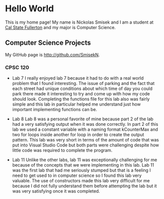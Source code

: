 # Hello World

This is my home page! My name is Nickolas Smisek and I am a student at [Cal State Fullerton](http://www.fullerton.edu/) and my major is Computer Science.

## Computer Science Projects

My GitHub page is http://github.com/SmisekN.

### CPSC 120

* Lab 7
I really enjoyed lab 7 because it had to do with a real world problem that I found interesting. The issue of parking and the fact that each street had unique conditions about which time of day you could park there made it interesting to try and come up with how my code should look. Completing the functions file for this lab also was fairly simple and this lab in particular helped me understand just how important implementing functions can be.

* Lab 8
Lab 8 was a personal favorite of mine because part 2 of the lab had a very satisfying output when it was done correctly. In part 2 of this lab we used a constant variable with a naming format kCounterMax and two for loops inside another for loop in order to create the output pattern. This lab was very short in terms of the amount of code that was put into Visual Studio Code but both parts were challenging despite how little code was required to complete the program. 

* Lab 11
Unlike the other labs, lab 11 was exceptionally challenging for me because of the concepts that we were implementing in this lab. Lab 11 was the first lab that had me seriously stumped but that is a feeling I need to get used to in computer science so I found this lab very valuable. The use of constructors made this lab very difficult for me because I did not fully understand them before attempting the lab but it was very satisfying once it was completed.
